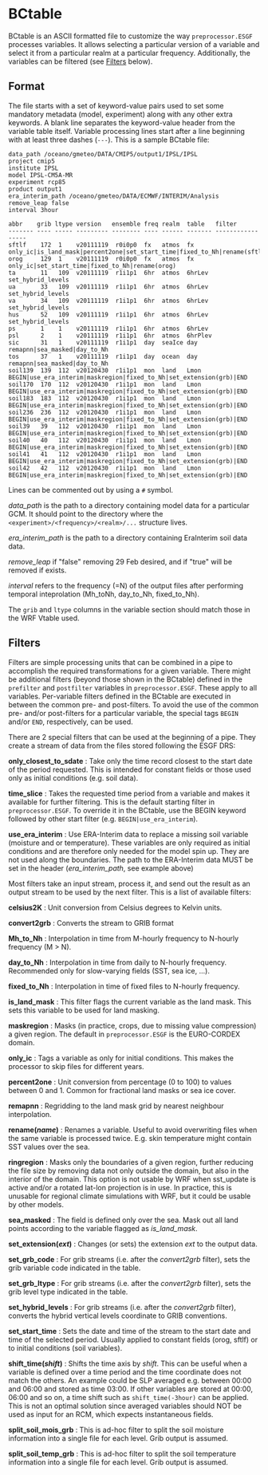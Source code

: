 BCtable
=======

BCtable is an ASCII formatted file to customize the way `preprocessor.ESGF`
processes variables. It allows selecting a particular version of a variable and
select it from a particular realm at a particular frequency. Additionally, the
variables can be filtered (see [Filters](#filters) below).

Format
------

The file starts with a set of keyword-value pairs used to set some mandatory
metadata (model, experiment) along with any other extra keywords. A blank line
separates the keyword-value header from the variable table itself. Variable
processing lines start after a line beginning with at least three dashes
(`---`).  This is a sample BCtable file:

```
data_path /oceano/gmeteo/DATA/CMIP5/output1/IPSL/IPSL
project cmip5
institute IPSL
model IPSL-CM5A-MR
experiment rcp85
product output1
era_interim_path /oceano/gmeteo/DATA/ECMWF/INTERIM/Analysis
remove_leap false
interval 3hour

abbr    grib ltype version   ensemble freq realm  table   filter
------- ---- ----- --------- -------- ---- ------ ------- ----------------- 
sftlf    172  1    v20111119  r0i0p0  fx   atmos  fx      only_ic|is_land_mask|percent2one|set_start_time|fixed_to_Nh|rename(sftlf)
orog     129  1    v20111119  r0i0p0  fx   atmos  fx      only_ic|set_start_time|fixed_to_Nh|rename(orog)
ta       11   109  v20111119  r1i1p1  6hr  atmos  6hrLev  set_hybrid_levels
ua       33   109  v20111119  r1i1p1  6hr  atmos  6hrLev  set_hybrid_levels
va       34   109  v20111119  r1i1p1  6hr  atmos  6hrLev  set_hybrid_levels
hus      52   109  v20111119  r1i1p1  6hr  atmos  6hrLev  set_hybrid_levels
ps       1    1    v20111119  r1i1p1  6hr  atmos  6hrLev  
psl      2    1    v20111119  r1i1p1  6hr  atmos  6hrPlev 
sic      31   1    v20111119  r1i1p1  day  seaIce day     remapnn|sea_masked|day_to_Nh
tos      37   1    v20111119  r1i1p1  day  ocean  day     remapnn|sea_masked|day_to_Nh
soil139  139  112  v20120430  r1i1p1  mon  land   Lmon    BEGIN|use_era_interim|maskregion|fixed_to_Nh|set_extension(grb)|END
soil170  170  112  v20120430  r1i1p1  mon  land   Lmon    BEGIN|use_era_interim|maskregion|fixed_to_Nh|set_extension(grb)|END
soil183  183  112  v20120430  r1i1p1  mon  land   Lmon    BEGIN|use_era_interim|maskregion|fixed_to_Nh|set_extension(grb)|END
soil236  236  112  v20120430  r1i1p1  mon  land   Lmon    BEGIN|use_era_interim|maskregion|fixed_to_Nh|set_extension(grb)|END
soil39   39   112  v20120430  r1i1p1  mon  land   Lmon    BEGIN|use_era_interim|maskregion|fixed_to_Nh|set_extension(grb)|END
soil40   40   112  v20120430  r1i1p1  mon  land   Lmon    BEGIN|use_era_interim|maskregion|fixed_to_Nh|set_extension(grb)|END
soil41   41   112  v20120430  r1i1p1  mon  land   Lmon    BEGIN|use_era_interim|maskregion|fixed_to_Nh|set_extension(grb)|END
soil42   42   112  v20120430  r1i1p1  mon  land   Lmon    BEGIN|use_era_interim|maskregion|fixed_to_Nh|set_extension(grb)|END
```
Lines can be commented out by using a `#` symbol.

*data_path* is the path to a directory containing model data for a particular
GCM. It should point to the directory where the
`<experiment>/<frequency>/<realm>/...` structure lives.

*era_interim_path* is the path to a directory containing EraInterim soil data data.

*remove_leap* if "false" removing 29 Feb desired, and if "true" will be removed if exists.

*interval* refers to the frequency (=N) of the output files after performing temporal inteprolation (Mh_toNh, day_to_Nh, fixed_to_Nh).

The `grib` and `ltype` columns in the variable section should match those in
the WRF Vtable used.

Filters
-------

Filters are simple processing units that can be combined in a pipe to
accomplish the required transformations for a given variable. There might be
additional filters (beyond those shown in the BCtable) defined in the
`prefilter` and `postfilter` variables in `preprocessor.ESGF`. These apply to
all variables. Per-variable filters defined in the BCtable are executed in
between the common pre- and post-filters. To avoid the use of the common pre-
and/or post-filters for a particular variable, the special tags `BEGIN` and/or
`END`, respectively, can be used.

There are 2 special filters that can be used at the beginning of a pipe. They
create a stream of data from the files stored following the ESGF DRS:

**only_closest_to_sdate**
:  Take only the time record closest to the start date of the period requested.
   This is intended for constant fields or those used only as initial
   conditions (e.g. soil data).

**time_slice**
:  Takes the requested time period from a variable and makes it
   available for further filtering. This is the default starting filter in
   `preprocessor.ESGF`. To override it in the BCtable, use the BEGIN keyword
   followed by other start filter (e.g. `BEGIN|use_era_interim`).

**use_era_interim**
:  Use ERA-Interim data to replace a missing soil variable (moisture and or
   temperature). These variables are only required as initial conditions and are
   therefore only needed for the model spin up. They are not used along the
   boundaries. The path to the ERA-Interim data MUST be set in the header
   (*era_interim_path*, see example above)

Most filters take an input stream, process it, and send out the result as an
output stream to be used by the next filter. This is a list of available filters:

**celsius2K**
:  Unit conversion from Celsius degrees to Kelvin units.

**convert2grb**
:  Converts the stream to GRIB format

**Mh_to_Nh**
:  Interpolation in time from M-hourly frequency to N-hourly frequency (M > N).

**day_to_Nh**
:  Interpolation in time from daily to N-hourly frequency. Recommended
   only for slow-varying fields (SST, sea ice, ...).

**fixed_to_Nh**
:  Interpolation in time of fixed files to N-hourly frequency.

**is_land_mask**
:  This filter flags the current variable as the land mask. This sets this
   variable to be used for land masking.

**maskregion**
:  Masks (in practice, crops, due to missing value compression) a given region.
   The default in `preprocessor.ESGF` is the EURO-CORDEX domain.

**only_ic**
:  Tags a variable as only for initial conditions. This makes the processor
   to skip files for different years.

**percent2one**
:  Unit conversion from percentage (0 to 100) to values between 0 and 1. Common
   for fractional land masks or sea ice cover.

**remapnn**
:  Regridding to the land mask grid by nearest neighbour interpolation.

**rename(_name_)**
:  Renames a variable. Useful to avoid overwriting files when the same variable
   is processed twice. E.g. skin temperature might contain SST values over the
   sea.

**ringregion**
:  Masks only the boundaries of a given region, further reducing the file
   size by removing data not only outside the domain, but also in the interior
   of the domain. This option is not usable by WRF when sst_update is active
   and/or a rotated lat-lon projection is in use. In practice, this is unusable
   for regional climate simulations with WRF, but it could be usable by other
   models.

**sea_masked**
:  The field is defined only over the sea. Mask out all land points according
   to the variable flagged as *is_land_mask*.

**set_extension(_ext_)**
:  Changes (or sets) the extension _ext_ to the output data.

**set_grb_code**
:  For grib streams (i.e. after the *convert2grb* filter), sets the grib
   variable code indicated in the table.

**set_grb_ltype**
:  For grib streams (i.e. after the *convert2grb* filter), sets the grib
   level type indicated in the table.

**set_hybrid_levels**
:  For grib streams (i.e. after the *convert2grb* filter), converts the
   hybrid vertical levels coordinate to GRIB conventions.

**set_start_time**
:  Sets the date and time of the stream to the start date and time of the
   selected period. Usually applied to constant fields (orog, sftlf) or to
   initial conditions (soil variables).

**shift_time(_shift_)**
:  Shifts the time axis by _shift_. This can be useful when a variable is
   defined over a time period and the time coordinate does not match the others.
   An example could be SLP averaged e.g. between 00:00 and 06:00 and stored as
   time 03:00. If other variables are stored at 00:00, 06:00 and so on, a time
   shift such as `shift_time(-3hour)` can be applied. This is not an optimal
   solution since averaged variables should NOT be used as input for an RCM, which
   expects instantaneous fields.

**split_soil_mois_grb**
:  This is ad-hoc filter to split the soil moisture information into a single
   file for each level. Grib output is assumed.

**split_soil_temp_grb**
:  This is ad-hoc filter to split the soil temperature information into a
   single file for each level. Grib output is assumed.

